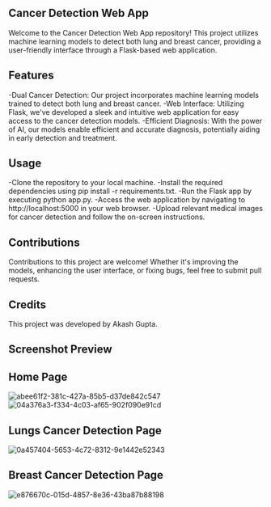 ## Cancer Detection Web App

Welcome to the Cancer Detection Web App repository! This project utilizes machine learning models to detect both lung and breast cancer, providing a user-friendly interface through a Flask-based web application.

## Features

-Dual Cancer Detection: Our project incorporates machine learning models trained to detect both lung and breast cancer.
-Web Interface: Utilizing Flask, we've developed a sleek and intuitive web application for easy access to the cancer detection models.
-Efficient Diagnosis: With the power of AI, our models enable efficient and accurate diagnosis, potentially aiding in early detection and treatment.

## Usage

-Clone the repository to your local machine.
-Install the required dependencies using pip install -r requirements.txt.
-Run the Flask app by executing python app.py.
-Access the web application by navigating to http://localhost:5000 in your web browser.
-Upload relevant medical images for cancer detection and follow the on-screen instructions.

## Contributions

Contributions to this project are welcome! Whether it's improving the models, enhancing the user interface, or fixing bugs, feel free to submit pull requests.

## Credits

This project was developed by Akash Gupta.

## Screenshot Preview

## Home Page
![abee61f2-381c-427a-85b5-d37de842c547](https://github.com/akashgupta481/Dual-Cancer-Detection-Lungs-Breast/assets/126176668/8127d6cd-8068-4619-9349-3126992ded64)
![04a376a3-f334-4c03-af65-902f090e91cd](https://github.com/akashgupta481/Dual-Cancer-Detection-Lungs-Breast/assets/126176668/1f4e5fab-d100-42b9-a29f-07413778bdd9)


## Lungs Cancer Detection Page
![0a457404-5653-4c72-8312-9e1442e52343](https://github.com/akashgupta481/Dual-Cancer-Detection-Lungs-Breast/assets/126176668/48c1cb2f-e55c-45b9-87ba-d36d231d7930)


## Breast Cancer Detection Page
![e876670c-015d-4857-8e36-43ba87b88198](https://github.com/akashgupta481/Dual-Cancer-Detection-Lungs-Breast/assets/126176668/3516efa8-c550-4db5-a4b0-b3681dc20214)

